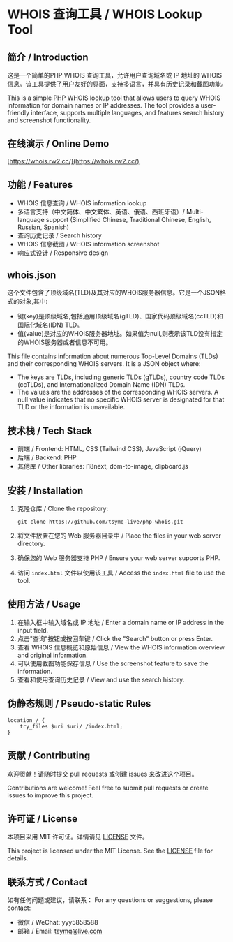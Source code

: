 # WHOIS 查询工具 / WHOIS Lookup Tool

## 简介 / Introduction

这是一个简单的PHP WHOIS 查询工具，允许用户查询域名或 IP 地址的 WHOIS 信息。该工具提供了用户友好的界面，支持多语言，并具有历史记录和截图功能。

This is a simple PHP WHOIS lookup tool that allows users to query WHOIS information for domain names or IP addresses. The tool provides a user-friendly interface, supports multiple languages, and features search history and screenshot functionality.

## 在线演示 / Online Demo

[https://whois.rw2.cc/](https://whois.rw2.cc/)


## 功能 / Features

- WHOIS 信息查询 / WHOIS information lookup
- 多语言支持（中文简体、中文繁体、英语、俄语、西班牙语）/ Multi-language support (Simplified Chinese, Traditional Chinese, English, Russian, Spanish)
- 查询历史记录 / Search history
- WHOIS 信息截图 / WHOIS information screenshot
- 响应式设计 / Responsive design

## whois.json

这个文件包含了顶级域名(TLD)及其对应的WHOIS服务器信息。它是一个JSON格式的对象,其中:
- 键(key)是顶级域名,包括通用顶级域名(gTLD)、国家代码顶级域名(ccTLD)和国际化域名(IDN) TLD。
- 值(value)是对应的WHOIS服务器地址。如果值为null,则表示该TLD没有指定的WHOIS服务器或者信息不可用。

This file contains information about numerous Top-Level Domains (TLDs) and their corresponding WHOIS servers. It is a JSON object where:
- The keys are TLDs, including generic TLDs (gTLDs), country code TLDs (ccTLDs), and Internationalized Domain Name (IDN) TLDs.
- The values are the addresses of the corresponding WHOIS servers. A null value indicates that no specific WHOIS server is designated for that TLD or the information is unavailable.


## 技术栈 / Tech Stack

- 前端 / Frontend: HTML, CSS (Tailwind CSS), JavaScript (jQuery)
- 后端 / Backend: PHP
- 其他库 / Other libraries: i18next, dom-to-image, clipboard.js

## 安装 / Installation

1. 克隆仓库 / Clone the repository:
   ```
   git clone https://github.com/tsymq-live/php-whois.git
   ```

2. 将文件放置在您的 Web 服务器目录中 / Place the files in your web server directory.

3. 确保您的 Web 服务器支持 PHP / Ensure your web server supports PHP.

4. 访问 `index.html` 文件以使用该工具 / Access the `index.html` file to use the tool.

## 使用方法 / Usage

1. 在输入框中输入域名或 IP 地址 / Enter a domain name or IP address in the input field.
2. 点击"查询"按钮或按回车键 / Click the "Search" button or press Enter.
3. 查看 WHOIS 信息概览和原始信息 / View the WHOIS information overview and original information.
4. 可以使用截图功能保存信息 / Use the screenshot feature to save the information.
5. 查看和使用查询历史记录 / View and use the search history.

## 伪静态规则 / Pseudo-static Rules
```
location / {
    try_files $uri $uri/ /index.html;
}
```

## 贡献 / Contributing

欢迎贡献！请随时提交 pull requests 或创建 issues 来改进这个项目。

Contributions are welcome! Feel free to submit pull requests or create issues to improve this project.

## 许可证 / License

本项目采用 MIT 许可证。详情请见 [LICENSE](LICENSE) 文件。

This project is licensed under the MIT License. See the [LICENSE](LICENSE) file for details.

## 联系方式 / Contact

如有任何问题或建议，请联系：
For any questions or suggestions, please contact:

- 微信 / WeChat: yyy5858588
- 邮箱 / Email: tsymq@live.com
